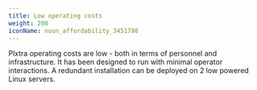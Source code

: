 ```yaml
---
title: Low operating costs
weight: 200
iconName: noun_affordability_3451798
---
```


Plxtra operating costs are low - both in terms of personnel and infrastructure. It has been designed to run with minimal operator interactions. A redundant installation can be deployed on 2 low powered Linux servers.
